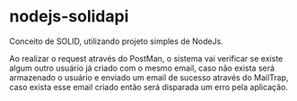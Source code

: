 # nodejs-solidapi
Conceito de SOLID, utilizando projeto simples de NodeJs.

Ao realizar o request através do PostMan, o sistema vai verificar se existe algum outro usuário já criado com o mesmo email,
caso não exista será armazenado o usuário e enviado um email de sucesso através do MailTrap, caso exista esse email criado então
será disparada um erro pela aplicação.
